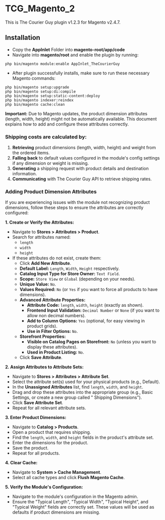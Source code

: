 # TCG_Magento_2

This is The Courier Guy plugin v1.2.3 for Magento v2.4.7.

## Installation

- Copy the **AppInlet** Folder into **magento-root/app/code**
- Navigate into **magento/root** and enable the plugin by running:

```
php bin/magento module:enable AppInlet_TheCourierGuy
```

- After plugin successfully installs, make sure to run these necessary Magento commands:

```
php bin/magento setup:upgrade 
php bin/magento setup:di:compile
php bin/magento setup:static-content:deploy
php bin/magento indexer:reindex
php bin/magento cache:clean
```

**Important:** Due to Magento updates, the product dimension attributes (length, width, height) might not be
automatically available. This document explains how to add and configure these attributes correctly.

### Shipping costs are calculated by:

1. **Retrieving** product dimensions (length, width, height) and weight from the ordered items.
2. **Falling back** to default values configured in the module's config settings if any dimension or weight is missing.
3. **Generating** a shipping request with product details and destination information.
4. **Communicating** with The Courier Guy API to retrieve shipping rates.

### Adding Product Dimension Attributes

If you are experiencing issues with the module not recognizing product dimensions, follow these steps to ensure the
attributes are correctly configured:

**1. Create or Verify the Attributes:**

* Navigate to **Stores > Attributes > Product**.
* Search for attributes named:
    * `length`
    * `width`
    * `height`
* If these attributes do not exist, create them:
    * Click **Add New Attribute**.
    * **Default Label:** `Length`, `Width`, `Height` respectively.
    * **Catalog Input Type for Store Owner:** `Text Field`.
    * **Scope:** `Store View` or `Global` (depending on your needs).
    * **Unique Value:** `No`.
    * **Values Required:** `No` (or `Yes` if you want to force all products to have dimensions).
    * **Advanced Attribute Properties:**
        * **Attribute Code:** `length`, `width`, `height` (exactly as shown).
        * **Frontend Input Validation:** `Decimal Number` or `None` (if you want to allow non decimal numbers).
        * **Add to Column Options:** `Yes` (optional, for easy viewing in product grids).
        * **Use in Filter Options:** `No`.
    * **Storefront Properties:**
        * **Visible on Catalog Pages on Storefront:** `No` (unless you want to display these attributes).
        * **Used in Product Listing:** `No`.
    * Click **Save Attribute**.

**2. Assign Attributes to Attribute Sets:**

* Navigate to **Stores > Attributes > Attribute Set**.
* Select the attribute set(s) used for your physical products (e.g., Default).
* In the **Unassigned Attributes** list, find `length`, `width`, and `height`.
* Drag and drop these attributes into the appropriate group (e.g., Basic Settings, or create a new group called "
  Shipping Dimensions").
* Click **Save Attribute Set**.
* Repeat for all relevant attribute sets.

**3. Enter Product Dimensions:**

* Navigate to **Catalog > Products**.
* Open a product that requires shipping.
* Find the `length`, `width`, and `height` fields in the product's attribute set.
* Enter the dimensions for the product.
* Save the product.
* Repeat for all products.

**4. Clear Cache:**

* Navigate to **System > Cache Management**.
* Select all cache types and click **Flush Magento Cache**.

**5. Verify the Module's Configuration:**

* Navigate to the module's configuration in the Magento admin.
* Ensure the "Typical Length", "Typical Width", "Typical Height", and "Typical Weight" fields are correctly set. These
  values will be used as defaults if product dimensions are missing.
